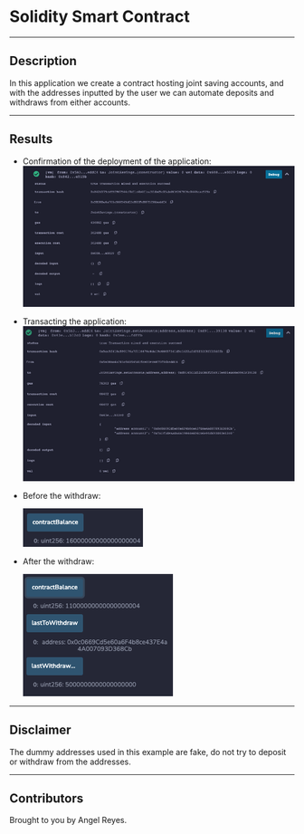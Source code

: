 # Solidity Smart Contract

---
## Description
In this application we create a contract hosting joint saving accounts, and with the addresses inputted by the user we can automate deposits and withdraws from either accounts.

---

## Results

* Confirmation of the deployment of the application:
![Deploy](Execution%20Results/Deploying.png)

* Transacting the application:
![Transact](Execution%20Results/Transact%20.png)


* Before the withdraw:

    ![Before](Execution%20Results/BeforeWithdraw.png)

* After the withdraw:

    ![After](Execution%20Results/AfterWithdraw.png)

---

## **Disclaimer**
The dummy addresses used in this example are fake, do not try to deposit or withdraw from the addresses.

---

## Contributors
Brought to you by Angel Reyes.